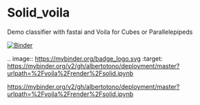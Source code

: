 # Solid_voila

Demo classifier with fastai and Voila for Cubes or Parallelepipeds

[![Binder](https://mybinder.org/badge_logo.svg)](https://mybinder.org/v2/gh/albertotono/deployment/master?urlpath=%2Fvoila%2Frender%2Fsolid.ipynb)

.. image:: https://mybinder.org/badge_logo.svg
 :target: https://mybinder.org/v2/gh/albertotono/deployment/master?urlpath=%2Fvoila%2Frender%2Fsolid.ipynb
 
 
 https://mybinder.org/v2/gh/albertotono/deployment/master?urlpath=%2Fvoila%2Frender%2Fsolid.ipynb
 
 
